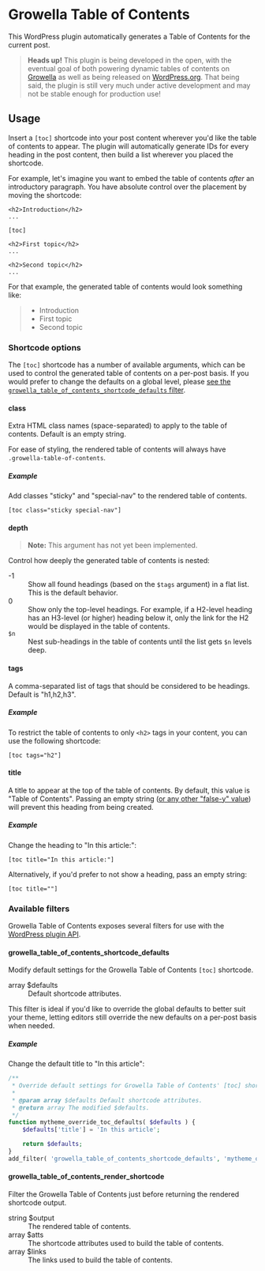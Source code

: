 # Growella Table of Contents

This WordPress plugin automatically generates a Table of Contents for the current post.

> **Heads up!** This plugin is being developed in the open, with the eventual goal of both powering dynamic tables of contents on [Growella](https://growella.com) as well as being released on [WordPress.org](https://wordpress.org/plugins). That being said, the plugin is still very much under active development and may not be stable enough for production use!


## Usage

Insert a `[toc]` shortcode into your post content wherever you'd like the table of contents to appear. The plugin will automatically generate IDs for every heading in the post content, then build a list wherever you placed the shortcode.

For example, let's imagine you want to embed the table of contents _after_ an introductory paragraph. You have absolute control over the placement by moving the shortcode:

```
<h2>Introduction</h2>
...

[toc]

<h2>First topic</h2>
...

<h2>Second topic</h2>
...
```

For that example, the generated table of contents would look something like:

> * Introduction
> * First topic
> * Second topic

### Shortcode options

The `[toc]` shortcode has a number of available arguments, which can be used to control the generated table of contents on a per-post basis. If you would prefer to change the defaults on a global level, please [see the `growella_table_of_contents_shortcode_defaults` filter](#growella_table_of_contents_shortcode_defaults).


#### class

Extra HTML class names (space-separated) to apply to the table of contents. Default is an empty string.

For ease of styling, the rendered table of contents will always have `.growella-table-of-contents`.


##### Example

Add classes "sticky" and "special-nav" to the rendered table of contents.

```
[toc class="sticky special-nav"]
```


#### depth

> **Note:** This argument has not yet been implemented.

Control how deeply the generated table of contents is nested:

<dl>
<dt>-1</dt>
<dd>Show all found headings (based on the <code>$tags</code> argument) in a flat list. This is the default behavior.</dd>
<dt>0</dt>
<dd>Show only the top-level headings. For example, if a H2-level heading has an H3-level (or higher) heading below it, only the link for the H2 would be displayed in the table of contents.</dd>
<dt><code>$n</code></dt>
<dd>Nest sub-headings in the table of contents until the list gets <code>$n</code> levels deep.</dd>
</dl>


#### tags

A comma-separated list of tags that should be considered to be headings. Default is "h1,h2,h3".


##### Example

To restrict the table of contents to only `<h2>` tags in your content, you can use the following shortcode:

```
[toc tags="h2"]
```


#### title

A title to appear at the top of the table of contents. By default, this value is "Table of Contents". Passing an empty string ([or any other "false-y" value](http://php.net/manual/en/language.types.boolean.php#language.types.boolean.casting)) will prevent this heading from being created.


##### Example

Change the heading to "In this article:":

```
[toc title="In this article:"]
```

Alternatively, if you'd prefer to not show a heading, pass an empty string:

```
[toc title=""]
```


### Available filters

Growella Table of Contents exposes several filters for use with the [WordPress plugin API](https://codex.wordpress.org/Plugin_API).


#### growella_table_of_contents_shortcode_defaults

Modify default settings for the Growella Table of Contents `[toc]` shortcode.

<dl>
<dt>array $defaults</dt>
<dd>Default shortcode attributes.</dd>
</dl>

This filter is ideal if you'd like to override the global defaults to better suit your theme, letting editors still override the new defaults on a per-post basis when needed.

##### Example

Change the default title to "In this article":

```php
/**
 * Override default settings for Growella Table of Contents' [toc] shortcode.
 *
 * @param array $defaults Default shortcode attributes.
 * @return array The modified $defaults.
 */
function mytheme_override_toc_defaults( $defaults ) {
	$defaults['title'] = 'In this article';

	return $defaults;
}
add_filter( 'growella_table_of_contents_shortcode_defaults', 'mytheme_override_toc_defaults' );
```

#### growella_table_of_contents_render_shortcode

Filter the Growella Table of Contents just before returning the rendered shortcode output.

<dl>
<dt>string $output</dt>
<dd>The rendered table of contents.</dd>
<dt>array $atts</dt>
<dd>The shortcode attributes used to build the table of contents.</dd>
<dt>array $links</dt>
<dd>The links used to build the table of contents.</dd>

